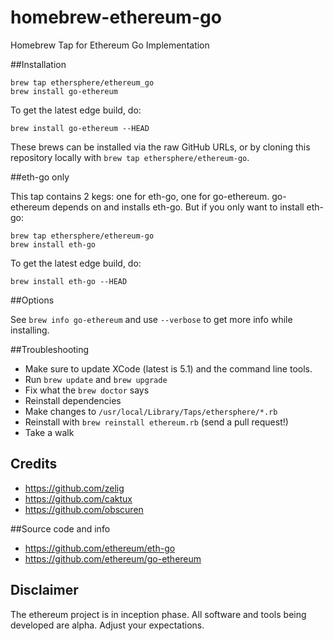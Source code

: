 homebrew-ethereum-go
====================

Homebrew Tap for Ethereum Go Implementation

##Installation

```
brew tap ethersphere/ethereum_go
brew install go-ethereum 
```

To get the latest edge build, do:
```
brew install go-ethereum --HEAD
```

These brews can be installed via the raw GitHub URLs, or by cloning this
repository locally with `brew tap ethersphere/ethereum-go`.

##eth-go only

This tap contains 2 kegs: one for eth-go, one for go-ethereum. go-ethereum depends on and installs eth-go. But if you only want to install eth-go:

```
brew tap ethersphere/ethereum-go
brew install eth-go
```

To get the latest edge build, do:
```
brew install eth-go --HEAD
```

##Options

See `brew info go-ethereum` and use `--verbose` to get more info while installing.

##Troubleshooting

* Make sure to update XCode (latest is 5.1) and the command line tools.
* Run `brew update` and `brew upgrade`
* Fix what the `brew doctor` says
* Reinstall dependencies
* Make changes to `/usr/local/Library/Taps/ethersphere/*.rb`
* Reinstall with `brew reinstall ethereum.rb` (send a pull request!)
* Take a walk

## Credits
* https://github.com/zelig
* https://github.com/caktux
* https://github.com/obscuren

##Source code and info
* https://github.com/ethereum/eth-go
* https://github.com/ethereum/go-ethereum

## Disclaimer

The ethereum project is in inception phase. All software and tools being developed are alpha. Adjust your expectations.
